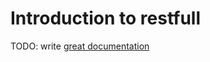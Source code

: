 # Introduction to restfull

TODO: write [great documentation](http://jacobian.org/writing/what-to-write/)
